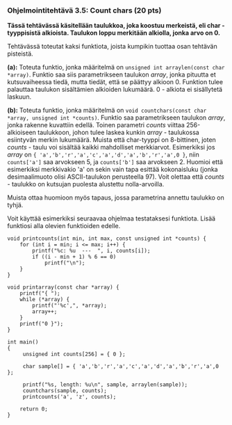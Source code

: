 ### Ohjelmointitehtävä 3.5: Count chars (20 pts)

**Tässä tehtävässä käsitellään taulukkoa, joka koostuu merkeistä, eli
char - tyyppisistä alkioista. Taulukon loppu merkitään alkiolla,
jonka arvo on 0.**

Tehtävässä toteutat kaksi funktiota, joista kumpikin tuottaa osan tehtävän
pisteistä.

**(a):** Toteuta funktio, jonka määritelmä on `unsigned int
  arraylen(const char *array)`. Funktio saa siis parametrikseen
  taulukon *array*, jonka pituutta et kutsuvaiheessa tiedä, mutta
  tiedät, että se päättyy alkioon 0. Funktion tulee palauttaa taulukon
  sisältämien alkioiden lukumäärä. 0 - alkiota ei sisällytetä laskuun.

**(b):** Toteuta funktio, jonka määritelmä on `void countchars(const
  char *array, unsigned int *counts)`. Funktio saa parametrikseen
  taulukon *array*, jonka rakenne kuvattiin edellä. Toinen parametri
  *counts* viittaa 256-alkioiseen taulukkoon, johon tulee laskea
  kunkin *array* - taulukossa esiintyvän merkin lukumäärä. Muista että
  char-tyyppi on 8-bittinen, joten *counts* - taulu voi sisältää
  kaikki mahdolliset merkkiarvot. Esimerkiksi
  jos *array* on `{ 'a','b','r','a','c','a','d','a','b','r','a',0 }`,
  niin `counts['a']` saa arvokseen 5, ja `counts['b']` saa
  arvokseen 2. Huomioi että esimerkiksi merkkivakio 'a' on sekin vain
  tapa esittää kokonaisluku (jonka desimaalimuoto olisi ASCII-taulukon
  perusteella 97). Voit olettaa että *counts* - taulukko on kutsujan
  puolesta alustettu nolla-arvoilla.
  
Muista ottaa huomioon myös tapaus, jossa parametrina annettu taulukko on tyhjä.

Voit käyttää esimerkiksi seuraavaa ohjelmaa testataksesi
funktiota. Lisää funktiosi alla olevien funktioiden edelle.

    void printcounts(int min, int max, const unsigned int *counts) {
        for (int i = min; i <= max; i++) {
	        printf("%c: %u  ---  ", i, counts[i]);
	        if ((i - min + 1) % 6 == 0)
	            printf("\n");
        } 
    }

    void printarray(const char *array) {
        printf("{ ");
        while (*array) {
	        printf("'%c',", *array);
	        array++;
        }
        printf("0 }");
    }

    int main()
    {
         unsigned int counts[256] = { 0 };

         char sample[] = { 'a','b','r','a','c','a','d','a','b','r','a',0 };

         printf("%s, length: %u\n", sample, arraylen(sample));
         countchars(sample, counts);
         printcounts('a', 'z', counts);

        return 0;
    }
